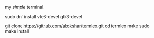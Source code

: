 my *simple* terminal. 

sudo dnf install vte3-devel gtk3-devel

git clone https://github.com/akokshar/termlex.git
cd termlex
make
sudo make install

